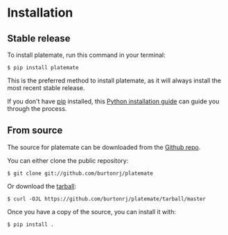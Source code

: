 # Installation

## Stable release

To install platemate, run this command in your
terminal:

``` console
$ pip install platemate
```

This is the preferred method to install platemate, as it will always install the most recent stable release.

If you don't have [pip][] installed, this [Python installation guide][]
can guide you through the process.

## From source

The source for platemate can be downloaded from
the [Github repo][].

You can either clone the public repository:

``` console
$ git clone git://github.com/burtonrj/platemate
```

Or download the [tarball][]:

``` console
$ curl -OJL https://github.com/burtonrj/platemate/tarball/master
```

Once you have a copy of the source, you can install it with:

``` console
$ pip install .
```

  [pip]: https://pip.pypa.io
  [Python installation guide]: http://docs.python-guide.org/en/latest/starting/installation/
  [Github repo]: https://github.com/%7B%7B%20cookiecutter.github_username%20%7D%7D/%7B%7B%20cookiecutter.project_slug%20%7D%7D
  [tarball]: https://github.com/%7B%7B%20cookiecutter.github_username%20%7D%7D/%7B%7B%20cookiecutter.project_slug%20%7D%7D/tarball/master
